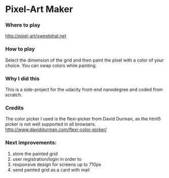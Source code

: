# Pixel-Art Maker

### Where to play
[http://pixel-art/swestphal.net](http://pixel-art/swestphal.net)



### How to play
Select the dimension of the grid and then paint the pixel with a color of your choice. You can swap colors while painting.

### Why I did this
This is a side-project for the udacity front-end nanodegree and coded from scratch.

### Credits
The color picker I used is the flexi-picker from David Durman, as the html5 picker is not well supported in all browsers. http://www.daviddurman.com/flexi-color-picker/

### Next improvements:
1. store the painted grid
2. user registration/login in order to
3. responsive design for screens up to 710px
4. send painted grid as a card with mail

